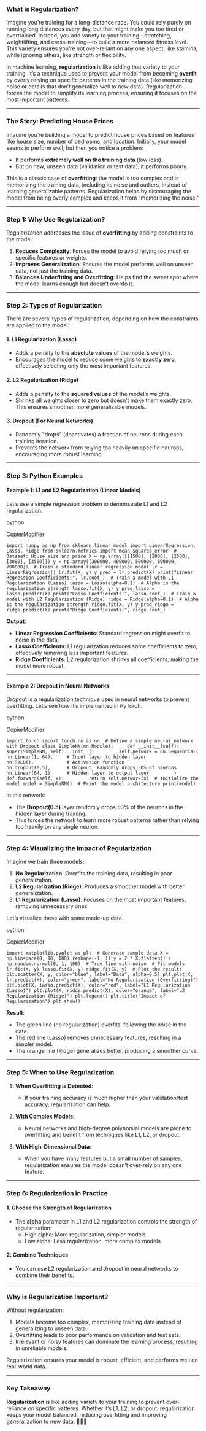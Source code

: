 ### **What is Regularization?**

Imagine you’re training for a long-distance race. You could rely purely on running long distances every day, but that might make you too tired or overtrained. Instead, you add variety to your training—stretching, weightlifting, and cross-training—to build a more balanced fitness level. This variety ensures you’re not over-reliant on any one aspect, like stamina, while ignoring others, like strength or flexibility.

In machine learning, **regularization** is like adding that variety to your training. It’s a technique used to prevent your model from becoming **overfit** by overly relying on specific patterns in the training data (like memorizing noise or details that don’t generalize well to new data). Regularization forces the model to simplify its learning process, ensuring it focuses on the most important patterns.

---

### **The Story: Predicting House Prices**

Imagine you’re building a model to predict house prices based on features like house size, number of bedrooms, and location. Initially, your model seems to perform well, but then you notice a problem:

- It performs **extremely well on the training data** (low loss).
- But on new, unseen data (validation or test data), it performs poorly.

This is a classic case of **overfitting**: the model is too complex and is memorizing the training data, including its noise and outliers, instead of learning generalizable patterns. Regularization helps by discouraging the model from being overly complex and keeps it from "memorizing the noise."

---

### **Step 1: Why Use Regularization?**

Regularization addresses the issue of **overfitting** by adding constraints to the model:

1. **Reduces Complexity**: Forces the model to avoid relying too much on specific features or weights.
2. **Improves Generalization**: Ensures the model performs well on unseen data, not just the training data.
3. **Balances Underfitting and Overfitting**: Helps find the sweet spot where the model learns enough but doesn’t overdo it.

---

### **Step 2: Types of Regularization**

There are several types of regularization, depending on how the constraints are applied to the model:

#### **1. L1 Regularization (Lasso)**

- Adds a penalty to the **absolute values** of the model’s weights.
- Encourages the model to reduce some weights to **exactly zero**, effectively selecting only the most important features.

#### **2. L2 Regularization (Ridge)**

- Adds a penalty to the **squared values** of the model’s weights.
- Shrinks all weights closer to zero but doesn’t make them exactly zero. This ensures smoother, more generalizable models.

#### **3. Dropout (For Neural Networks)**

- Randomly "drops" (deactivates) a fraction of neurons during each training iteration.
- Prevents the network from relying too heavily on specific neurons, encouraging more robust learning.

---

### **Step 3: Python Examples**

#### **Example 1: L1 and L2 Regularization (Linear Models)**

Let’s use a simple regression problem to demonstrate L1 and L2 regularization.

python

CopierModifier

`import numpy as np from sklearn.linear_model import LinearRegression, Lasso, Ridge from sklearn.metrics import mean_squared_error  # Dataset: House size and price X = np.array([[1500], [2000], [2500], [3000], [3500]]) y = np.array([300000, 400000, 500000, 600000, 700000])  # Train a standard linear regression model lr = LinearRegression() lr.fit(X, y) y_pred = lr.predict(X) print("Linear Regression Coefficients:", lr.coef_)  # Train a model with L1 Regularization (Lasso) lasso = Lasso(alpha=0.1)  # Alpha is the regularization strength lasso.fit(X, y) y_pred_lasso = lasso.predict(X) print("Lasso Coefficients:", lasso.coef_)  # Train a model with L2 Regularization (Ridge) ridge = Ridge(alpha=0.1)  # Alpha is the regularization strength ridge.fit(X, y) y_pred_ridge = ridge.predict(X) print("Ridge Coefficients:", ridge.coef_)`

**Output**:

- **Linear Regression Coefficients**: Standard regression might overfit to noise in the data.
- **Lasso Coefficients**: L1 regularization reduces some coefficients to zero, effectively removing less important features.
- **Ridge Coefficients**: L2 regularization shrinks all coefficients, making the model more robust.

---

#### **Example 2: Dropout in Neural Networks**

Dropout is a regularization technique used in neural networks to prevent overfitting. Let’s see how it’s implemented in PyTorch.

python

CopierModifier

`import torch import torch.nn as nn  # Define a simple neural network with Dropout class SimpleNN(nn.Module):     def __init__(self):         super(SimpleNN, self).__init__()         self.network = nn.Sequential(             nn.Linear(1, 64),     # Input layer to hidden layer             nn.ReLU(),            # Activation function             nn.Dropout(0.5),      # Dropout: Randomly drops 50% of neurons             nn.Linear(64, 1)      # Hidden layer to output layer         )      def forward(self, x):         return self.network(x)  # Initialize the model model = SimpleNN()  # Print the model architecture print(model)`

In this network:

- The **Dropout(0.5)** layer randomly drops 50% of the neurons in the hidden layer during training.
- This forces the network to learn more robust patterns rather than relying too heavily on any single neuron.

---

### **Step 4: Visualizing the Impact of Regularization**

Imagine we train three models:

1. **No Regularization**: Overfits the training data, resulting in poor generalization.
2. **L2 Regularization (Ridge)**: Produces a smoother model with better generalization.
3. **L1 Regularization (Lasso)**: Focuses on the most important features, removing unnecessary ones.

Let’s visualize these with some made-up data.

python

CopierModifier

`import matplotlib.pyplot as plt  # Generate sample data X = np.linspace(0, 10, 100).reshape(-1, 1) y = 2 * X.flatten() + np.random.normal(0, 1, 100)  # True line with noise  # Fit models lr.fit(X, y) lasso.fit(X, y) ridge.fit(X, y)  # Plot the results plt.scatter(X, y, color="blue", label="Data", alpha=0.5) plt.plot(X, lr.predict(X), color="green", label="No Regularization (Overfitting)") plt.plot(X, lasso.predict(X), color="red", label="L1 Regularization (Lasso)") plt.plot(X, ridge.predict(X), color="orange", label="L2 Regularization (Ridge)") plt.legend() plt.title("Impact of Regularization") plt.show()`

**Result**:

- The green line (no regularization) overfits, following the noise in the data.
- The red line (Lasso) removes unnecessary features, resulting in a simpler model.
- The orange line (Ridge) generalizes better, producing a smoother curve.

---

### **Step 5: When to Use Regularization**

1. **When Overfitting is Detected**:
    
    - If your training accuracy is much higher than your validation/test accuracy, regularization can help.
2. **With Complex Models**:
    
    - Neural networks and high-degree polynomial models are prone to overfitting and benefit from techniques like L1, L2, or dropout.
3. **With High-Dimensional Data**:
    
    - When you have many features but a small number of samples, regularization ensures the model doesn’t over-rely on any one feature.

---

### **Step 6: Regularization in Practice**

#### **1. Choose the Strength of Regularization**

- The **alpha** parameter in L1 and L2 regularization controls the strength of regularization:
    - High alpha: More regularization, simpler models.
    - Low alpha: Less regularization, more complex models.

#### **2. Combine Techniques**

- You can use L2 regularization **and** dropout in neural networks to combine their benefits.

---

### **Why is Regularization Important?**

Without regularization:

1. Models become too complex, memorizing training data instead of generalizing to unseen data.
2. Overfitting leads to poor performance on validation and test sets.
3. Irrelevant or noisy features can dominate the learning process, resulting in unreliable models.

Regularization ensures your model is robust, efficient, and performs well on real-world data.

---

### **Key Takeaway**

**Regularization** is like adding variety to your training to prevent over-reliance on specific patterns. Whether it’s L1, L2, or dropout, regularization keeps your model balanced, reducing overfitting and improving generalization to new data. 🏋️‍♂️✨